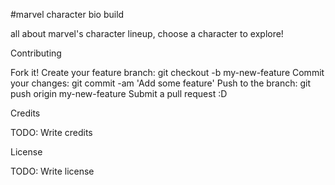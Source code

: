 #marvel character bio build

all about marvel's character lineup, choose a character to explore!

Contributing

Fork it!
Create your feature branch: git checkout -b my-new-feature
Commit your changes: git commit -am 'Add some feature'
Push to the branch: git push origin my-new-feature
Submit a pull request :D

Credits

TODO: Write credits

License

TODO: Write license